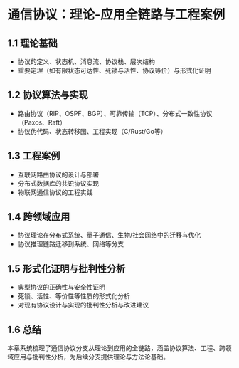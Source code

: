# 通信协议：理论-应用全链路与工程案例

## 1.1 理论基础

- 协议的定义、状态机、消息流、协议栈、层次结构
- 重要定理（如有限状态可达性、死锁与活性、协议等价）与形式化证明

## 1.2 协议算法与实现

- 路由协议（RIP、OSPF、BGP）、可靠传输（TCP）、分布式一致性协议（Paxos、Raft）
- 协议伪代码、状态转移图、工程实现（C/Rust/Go等）

## 1.3 工程案例

- 互联网路由协议的设计与部署
- 分布式数据库的共识协议实现
- 物联网通信协议的工程实践

## 1.4 跨领域应用

- 协议理论在分布式系统、量子通信、生物/社会网络中的迁移与优化
- 协议推理链路迁移到系统、网络等分支

## 1.5 形式化证明与批判性分析

- 典型协议的正确性与安全性证明
- 死锁、活性、等价性等性质的形式化分析
- 对现有协议设计与实现的批判性分析与改进建议

## 1.6 总结

本章系统梳理了通信协议分支从理论到应用的全链路，涵盖协议算法、工程、跨领域应用与批判性分析，为后续分支提供理论与方法论基础。
